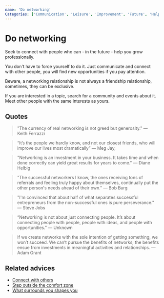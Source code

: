 ```yaml
---
name: 'Do networking'
Categories: ['Communication', 'Leisure', 'Improvement', 'Future', 'Help', 'Solutions', 'Success', 'Goals', 'Relationships', 'Growth']
---
```

# Do networking

Seek to connect with people who can - in the future - help you grow professionally.

You don't have to force yourself to do it. Just communicate and connect with other people, you will find new opportunities if you pay attention.

Beware, a networking relationship is not always a friendship relationship, sometimes, they can be exclusive.

If you are interested in a topic, search for a community and events about it. Meet other people with the same interests as yours.

## Quotes

> "The currency of real networking is not greed but generosity." — Keith Ferrazzi

> “It’s the people we hardly know, and not our closest friends, who will improve our lives most dramatically” ― Meg Jay,

> "Networking is an investment in your business. It takes time and when done correctly can yield great results for years to come." — Diane Helbig

> "The successful networkers I know, the ones receiving tons of referrals and feeling truly happy about themselves, continually put the other person's needs ahead of their own." — Bob Burg

> "I'm convinced that about half of what separates successful entrepreneurs from the non-successful ones is pure perseverance." — Steve Jobs

> “Networking is not about just connecting people. It’s about connecting people with people, people with ideas, and people with opportunities.” — Unknown

> If we create networks with the sole intention of getting something, we won’t succeed. We can’t pursue the benefits of networks; the benefits ensue from investments in meaningful activities and relationships. — Adam Grant

## Related advices

- [Connect with others](../Connect%20with%20others/index.md)
- [Step outside the comfort zone](../Step%20outside%20the%20comfort%20zone/index.md)
- [What surrounds you shapes you](../What%20surrounds%20you%20shapes%20you/index.md)